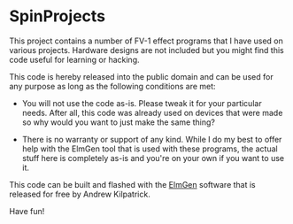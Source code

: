 # SpinProjects

This project contains a number of FV-1 effect programs that I have used on various
projects. Hardware designs are not included but you might find this code useful
for learning or hacking.

This code is hereby released into the public domain and can be used for any
purpose as long as the following conditions are met:

* You will not use the code as-is. Please tweak it for your particular needs. After
all, this code was already used on devices that were made so why would you want to just
make the same thing?

* There is no warranty or support of any kind. While I do my best to offer help with
the ElmGen tool that is used with these programs, the actual stuff here is completely
as-is and you're on your own if you want to use it.

This code can be built and flashed with the [ElmGen](https://github.com/hires/ElmGen)
software that is released for free by Andrew Kilpatrick.

Have fun!
